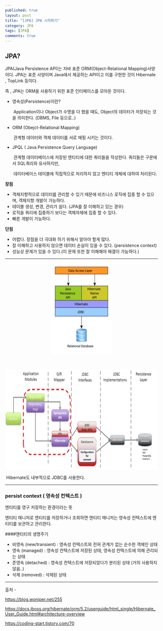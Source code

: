 ```yaml
---
published: true
layout: post
title: "[JPA] JPA 시작하기"
category: JPA
tags: [JPA]
comments: true
---
```


## JPA?

JPA(Java Persistence API)는 자바 표준 ORM(Object-Relational Mapping)사양이다.  JPA는 표준 사양이며 Java에서 제공하는 API이고 이를 구현한 것이 Hibernate , TopLink 등이다.

즉 , JPA는 ORM을 사용하기 위한 표준 인터페이스를 모아둔 것이다.

- 영속성(Persistence)이란?

  ​	Application이나 Object가 수명을 다 했을 때도, Object의 데이터가 저장되는 것을 의미한다. (DBMS, File 등으로..)

- ORM (Obejct-Relational Mapping)

  ​	관계형 데이터와 객체 데이터를 서로 매핑 시키는 것이다.

- JPQL ( Java Persistence Query Language)

  ​	관계형 데이터베이스에 저장된 엔티티에 대한 쿼리들을 작성한다. 쿼리들은 구문에서 SQL쿼리와 유사하지만, 

  ​	데이터베이스 테이블에 직접적으로 처리하지 않고 엔티티 개체에 대하여 처리된다.

  

**장점**

- 객체지향적으로 데이터를 관리할 수 있기 때문에 비즈니스 로직에 집중 할 수 있으며, 객체지향 개발이 가능하다.
- 테이블 생성, 변경, 관리가 쉽다. (JPA를 잘 이해하고 있는 경우)
- 로직을 쿼리에 집중하기 보다는 객체자체에 집중 할 수 있다.
- 빠른 개발이 가능하다.

**단점**

- 어렵다. 장점을 더 극대화 하기 위해서 알아야 할게 많다.
- 잘 이해하고 사용하지 않으면 데이터 손실이 있을 수 있다. (persistence context)
- 성능상 문제가 있을 수 있다.(이 문제 또한 잘 이해해야 해결이 가능하다.)

-----------



<center><img src = '/assets/image/data-access-layer.JPG' width = '200' height = '300' /></center>

​	



<center><img src = '/assets/image/dataaccess_jpa.png' width = '700' height = '330' /></center>

​	Hibernate도 내부적으로 JDBC를 사용한다.

-------------

### persist context ( 영속성 컨텍스트 )

엔티티를 영구 저장하는 환경이라는 뜻

엔티티 매니저로 엔티티를 저장하거나 조회하면 엔티티 매니저는 영속성 컨텍스트에 엔티티를 보관하고 관리한다.

####엔티티의 생명주기 

* 비영속 (new/transient) : 영속성 컨텍스트와 전혀 관계가 없는 순수한 객체인 상태 
* 영속 (managed) : 영속성 컨텍스트에 저장된 상태, 영속성 컨텍스트에 의해 관리되는 상태 
* 준영속 (detached) : 영속성 컨텍스트에 저장되었다가 분리된 상태 (거의 사용하지 않음..)
* 삭제 (removed) : 삭제된 상태 





----------

출처 -

 https://blog.woniper.net/255

https://docs.jboss.org/hibernate/orm/5.2/userguide/html_single/Hibernate_User_Guide.html#architecture-overview

https://coding-start.tistory.com/70

